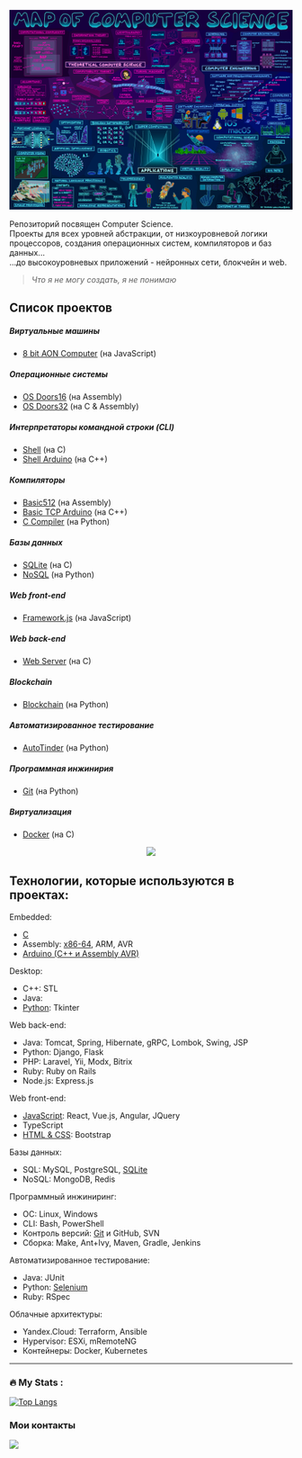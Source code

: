 ![MapOfComputerScience.jpg](MapOfComputerScience.jpg)

Репозиторий посвящен Computer Science.  
Проекты для всех уровней абстракции, от низкоуровневой логики процессоров, создания операционных систем, компиляторов и баз данных...  
...до высокоуровневых приложений - нейронных сети, блокчейн и web.

> *Что я не могу создать, я не понимаю*

## Список проектов

##### Виртуальные машины
* [8 bit AON Computer](https://github.com/GorComComputing/8-bit-AON-Computer) (на JavaScript)
##### Операционные системы
* [OS Doors16](https://github.com/GorComComputing/OS_Doors16) (на Assembly)
* [OS Doors32](https://github.com/GorComComputing/OS_Doors32) (на C & Assembly)
##### Интерпретаторы командной строки (CLI)
* [Shell](https://github.com/GorComComputing/Shell) (на C)
* [Shell Arduino](https://github.com/GorComComputing/Shell_Arduino) (на C++)
##### Компиляторы
* [Basic512](https://github.com/GorComComputing/Basic512) (на Assembly)
* [Basic TCP Arduino](https://github.com/GorComComputing/Basic_TCP_Arduino) (на C++)
* [C Compiler](https://github.com/GorComComputing/C_Compiler) (на Python)
##### Базы данных
* [SQLite](https://github.com/GorComComputing/SQLite) (на C)
* [NoSQL](https://github.com/GorComComputing/NoSQL) (на Python)
##### Web front-end
* [Framework.js](https://github.com/GorComComputing/Framework.js) (на JavaScript)
##### Web back-end
* [Web Server](https://github.com/GorComComputing/Web_Server) (на C)
##### Blockchain
* [Blockchain](https://github.com/GorComComputing/Blockchain) (на Python)
##### Автоматизированное тестирование
* [AutoTinder](https://github.com/GorComComputing/AutoTinder) (на Python)
##### Программная инжинирия
* [Git](https://github.com/GorComComputing/Git) (на Python)
##### Виртуализация
* [Docker](https://github.com/GorComComputing/Docker) (на C)

<div id="header" align="center">
  <img src="https://media.giphy.com/media/3ohc157IyQlpWtqbug/giphy.gif" width="100"/>
</div>


## Технологии, которые используются в проектах:
Embedded:
- [C](https://github.com/GorComComputing?tab=repositories&q=&type=&language=c&sort=)
- Assembly: [x86-64](https://github.com/GorComComputing?tab=repositories&q=&type=&language=assembly&sort=), ARM, AVR
- [Arduino (C++ и Assembly AVR)](https://github.com/stars/GorComComputing/lists/embedded)

Desktop:
- C++: STL
- Java: 
- [Python](https://github.com/GorComComputing?tab=repositories&q=&type=&language=python&sort=): Tkinter

Web back-end:
- Java: Tomcat, Spring, Hibernate, gRPC, Lombok, Swing, JSP
- Python: Django, Flask
- PHP: Laravel, Yii, Modx, Bitrix
- Ruby: Ruby on Rails
- Node.js: Express.js

Web front-end:
- [JavaScript](https://github.com/GorComComputing?tab=repositories&q=&type=&language=javascript&sort=): React, Vue.js, Angular, JQuery
- TypeScript
- [HTML & CSS](https://github.com/GorComComputing?tab=repositories&q=&type=&language=html&sort=): Bootstrap

Базы данных:
- SQL: MySQL, PostgreSQL, [SQLite](https://github.com/GorComComputing/SQLite)
- NoSQL: MongoDB, Redis 

Программный инжиниринг:
- ОС: Linux, Windows
- CLI: Bash, PowerShell
- Контроль версий: [Git](https://github.com/GorComComputing/Git) и GitHub, SVN
- Сборка: Make, Ant+Ivy, Maven, Gradle, Jenkins

Автоматизированное тестирование:
- Java: JUnit
- Python: [Selenium](https://github.com/GorComComputing/AutoTinder)
- Ruby: RSpec

Облачные архитектуры:
- Yandex.Cloud: Terraform, Ansible
- Hypervisor: ESXi, mRemoteNG
- Контейнеры: Docker, Kubernetes







---

### :fire: My Stats :
[![Top Langs](https://github-readme-stats.vercel.app/api/top-langs/?username=GorComComputing&layout=compact&theme=vision-friendly-dark)](https://github.com/anuraghazra/github-readme-stats)

### Мои контакты<br/>
[![](https://img.shields.io/badge/Telegram-Account-informational?style=flat&logo=telegram&logoColor=white&color=31a2db)](https://t.me/extendedsuperbass)<br/>

